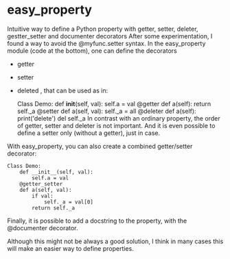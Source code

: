 # easy_property
Intuitive way to define a Python property with getter, setter, deleter, gestter_setter and documenter decorators
After some experimentation, I found a way to avoid the @myfunc.setter syntax.
In the easy_property module (code at the bottom), one can define the decorators

- getter
- setter
- deleted
, that can be used as in:

    Class Demo:
        def __init__(self, val):
            self.a = val
        @getter
        def a(self):
            return self._a
        @setter
        def a(self, val):
            self._a = all
        @deleter
        def a(self):
            print('delete')
            del self._a
In contrast with an ordinary property, the order of getter, setter and deleter is not important.
And it is even possible to define a setter only (without a getter), just in case.

With easy_property, you can also create a combined getter/setter decorator:

    Class Demo:
        def __init__(self, val):
            self.a = val
        @getter_setter
        def a(self, val):
            if val:
                self._a = val[0]
            return self._a
Finally, it is possible to add a docstring to the property, with the @documenter decorator.

Although this might not be always a good solution, I think in many cases this will make an easier way to define properties.
